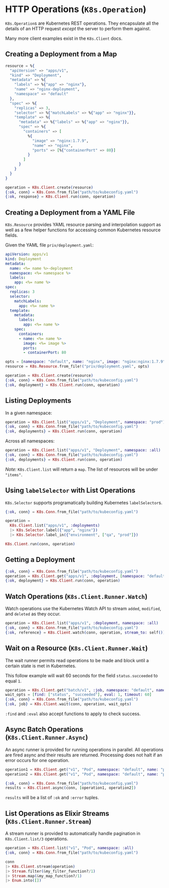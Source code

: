 # HTTP Operations (`K8s.Operation`)

`K8s.Operation`s are Kubernetes REST operations. They encapsulate all the details of an HTTP request _except_ the server to perform them against.

Many more client examples exist in the `K8s.Client` docs.

## Creating a Deployment from a Map

```elixir
resource = %{
  "apiVersion" => "apps/v1",
  "kind" => "Deployment",
  "metadata" => %{
    "labels" => %{"app" => "nginx"},
    "name" => "nginx-deployment",
    "namespace" => "default"
  },
  "spec" => %{
    "replicas" => 3,
    "selector" => %{"matchLabels" => %{"app" => "nginx"}},
    "template" => %{
      "metadata" => %{"labels" => %{"app" => "nginx"}},
      "spec" => %{
        "containers" => [
          %{
            "image" => "nginx:1.7.9",
            "name" => "nginx",
            "ports" => [%{"containerPort" => 80}]
          }
        ]
      }
    }
  }
}

operation = K8s.Client.create(resource)
{:ok, conn} = K8s.Conn.from_file("path/to/kubeconfig.yaml")
{:ok, response} = K8s.Client.run(conn, operation)
```

## Creating a Deployment from a YAML File

`K8s.Resource` provides YAML resource parsing and interpolation support as well as a few helper functions for accessing common Kubernetes resource fields.

Given the YAML file `priv/deployment.yaml`:

```yaml
apiVersion: apps/v1
kind: Deployment
metadata:
  name: <%= name %>-deployment
  namespace: <%= namespace %>
  labels:
    app: <%= name %>
spec:
  replicas: 3
  selector:
    matchLabels:
      app: <%= name %>
  template:
    metadata:
      labels:
        app: <%= name %>
    spec:
      containers:
      - name: <%= name %>
        image: <%= image %>
        ports:
        - containerPort: 80
```

```elixir
opts = [namespace: "default", name: "nginx", image: "nginx:nginx:1.7.9"]
resource = K8s.Resource.from_file!("priv/deployment.yaml", opts)

operation = K8s.Client.create(resource)
{:ok, conn} = K8s.Conn.from_file("path/to/kubeconfig.yaml")
{:ok, deployment} = K8s.Client.run(conn, operation)
```

## Listing Deployments

In a given namespace:

```elixir
operation = K8s.Client.list("apps/v1", "Deployment", namespace: "prod")
{:ok, conn} = K8s.Conn.from_file("path/to/kubeconfig.yaml")
{:ok, deployments} = K8s.Client.run(conn, operation)
```

Across all namespaces:

```elixir
operation = K8s.Client.list("apps/v1", "Deployment", namespace: :all)
{:ok, conn} = K8s.Conn.from_file("path/to/kubeconfig.yaml")
{:ok, deployments} = K8s.Client.run(conn, operation)
```

*Note:* `K8s.Client.list` will return a `map`. The list of resources will be under `"items"`.

## Using `labelSelector` with List Operations

`K8s.Selector` supports programatically building Kubernetes `labelSelector`s.

```elixir
{:ok, conn} = K8s.Conn.from_file("path/to/kubeconfig.yaml")

operation = 
  K8s.Client.list("apps/v1", :deployments)
  |> K8s.Selector.label({"app", "nginx"})
  |> K8s.Selector.label_in({"environment", ["qa", "prod"]})

K8s.Client.run(conn, operation)
```

## Getting a Deployment

```elixir
{:ok, conn} = K8s.Conn.from_file("path/to/kubeconfig.yaml")
operation = K8s.Client.get("apps/v1", :deployment, [namespace: "default", name: "nginx-deployment"])
{:ok, deployment} = K8s.Client.run(conn, operation)
```

## Watch Operations (`K8s.Client.Runner.Watch`)

Watch operations use the Kubernetes Watch API to stream `added`, `modified`, and `deleted` as they occur.

```elixir
operation = K8s.Client.list("apps/v1", :deployment, namespace: :all)
{:ok, conn} = K8s.Conn.from_file("path/to/kubeconfig.yaml")
{:ok, reference} = K8s.Client.watch(conn, operation, stream_to: self())
```

## Wait on a Resource (`K8s.Client.Runner.Wait`)

The wait runner permits read operations to be made and block until a certain state is met in Kubernetes.

This follow example will wait 60 seconds for the field `status.succeeded` to equal `1`.


```elixir
operation = K8s.Client.get("batch/v1", :job, namespace: "default", name: "database-migrator")
wait_opts = [find: ["status", "succeeded"], eval: 1, timeout: 60]
{:ok, conn} = K8s.Conn.from_file("path/to/kubeconfig.yaml")
{:ok, job} = K8s.Client.wait(conn, operation, wait_opts)
```

`:find` and `:eval` also accept functions to apply to check success.

## Async Batch Operations (`K8s.Client.Runner.Async`)

An async runner is provided for running operations in parallel. All operations are fired async and their results are returned. Processing does not halt if an error occurs for one operation.

```elixir
operation1 = K8s.Client.get("v1", "Pod", namespace: "default", name: "pod-1")
operation2 = K8s.Client.get("v1", "Pod", namespace: "default", name: "pod-2")

{:ok, conn} = K8s.Conn.from_file("path/to/kubeconfig.yaml")
results = K8s.Client.async(conn, [operation1, operation2])
```

`results` will be a list of `:ok` and `:error` tuples.

## List Operations as Elixir Streams (`K8s.Client.Runner.Stream`)

A stream runner is provided to automatically handle pagination in `K8s.Client.list/3` operations.

```elixir
operation = K8s.Client.list("v1", "Pod", namespace: :all)
{:ok, conn} = K8s.Conn.from_file("path/to/kubeconfig.yaml")

conn
|> K8s.Client.stream(operation)
|> Stream.filter(&my_filter_function?/1)
|> Stream.map(&my_map_function?/1)
|> Enum.into([])
```
